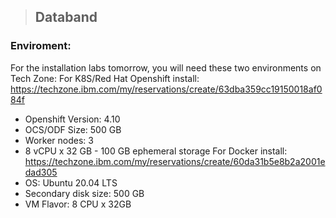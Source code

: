 > ## Databand 
### Enviroment:
For the installation labs tomorrow, you will need these two environments on Tech Zone:
For K8S/Red Hat Openshift install: https://techzone.ibm.com/my/reservations/create/63dba359cc19150018af084f
- Openshift Version: 4.10
- OCS/ODF Size: 500 GB
- Worker nodes: 3
- 8 vCPU x 32 GB - 100 GB ephemeral storage
For Docker install: https://techzone.ibm.com/my/reservations/create/60da31b5e8b2a2001edad305
- OS: Ubuntu 20.04 LTS
- Secondary disk size: 500 GB
- VM Flavor: 8 CPU x 32GB
